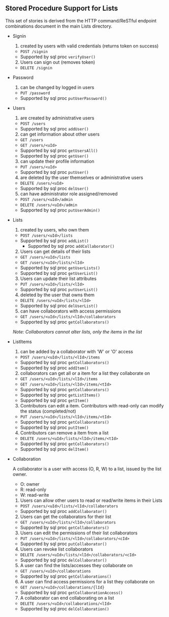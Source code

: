 ## Stored Procedure Support for **Lists**
This set of stories is derived from the HTTP command/ReSTful endpoint
combinations document in the main Lists directory.

+ Signin
  1. created by users with valid credentials (returns token on success)
    + ```POST /signin```
    + Supported by sql proc ```verifyUser()```
  2. Users can sign out (removes token)
    + ```DELETE /signin```
+ Password
  1. can be changed by logged in users
    + ```PUT /password```
    + Supported by sql proc ```putUserPassword()```
+ Users
  1. are created by administrative users
    + ```POST /users```
    + Supported by sql proc ```addUser()```
  2. can get information about other users
    + ```GET /users```
    + ```GET /users/<uId>```
    + Supported by sql proc ```getUsersAll()```
    + Supported by sql proc ```getUser()```
  3. can update their profile information
    + ```PUT /users/<uId>```
    + Supported by sql proc ```putUser()```
  4. are deleted by the user themselves or administrative users
    + ```DELETE /users/<uId>```
    + Supported by sql proc ```delUser()```
  5. can have administrator role assigned/removed
    + ```POST /users/<uId>/admin```
    + ```DELETE /users/<uId>/admin```
    + Supported by sql proc ```putUserAdmin()```

+ Lists
  1. created by users, who own them
    + ```POST /users/<uId>/lists```
    + Supported by sql proc ```addList()```
      + Supported by sql proc ```addCollaborator()```
  2. Users can get details of their lists
    + ```GET /users/<uId>/lists```
    + ```GET /users/<uId>/lists/<lId>```
    + Supported by sql proc ```getUserLists()```
    + Supported by sql proc ```getUserList()```
  3. Users can update their list attributes
    + ```PUT /users/<uId>/lists/<lId>```
    + Supported by sql proc ```putUserList()```
  4. deleted by the user that owns them
    + ```DELETE /users/<uId>/lists/<lId>```
    + Supported by sql proc ```delUserList()```
  5. can have collaborators with access permissions
    + ```GET /users/<uId>/lists/<lId>/collaborators```
    + Supported by sql proc ```getCollaborators()```

  *Note: Collaborators cannot alter lists, only the items in the list*

+ ListItems
  1. can be added by a collaborator with 'W' or 'O' access
    + ```POST /users/<uId>/lists/<lId>/items```
    + Supported by sql proc ```getCollaborators()```
    + Supported by sql proc ```addItem()```
  2. collaborators can get all or a item for a list they collaborate on
    + ```GET /users/<uId>/lists/<lId>/items```
    + ```GET /users/<uId>/lists/<lId>/items/<tId>```
    + Supported by sql proc ```getCollaborators()```
    + Supported by sql proc ```getListItems()```
    + Supported by sql proc ```getItem()```
  3. Contributors can edit a item. Contributors with read-only can modify
  the status (completed/not)
    + ```PUT /users/<uId>/lists/<lId>/items/<tId>```
    + Supported by sql proc ```getCollaborators()```
    + Supported by sql proc ```putItem()```
  4. Contributors can remove a item from a list
    + ```DELETE /users/<uId>/lists/<lId>/items/<tId>```
    + Supported by sql proc ```getCollaborators()```
    + Supported by sql proc ```delItem()```

+ Collaboration

  A collaborator is a user with access (O, R, W) to a list, issued by
  the list owner.
  + O: owner
  + R: read-only
  + W: read-write

  1. Users can allow other users to read or read/write items in their Lists
    + ```POST /users/<uId>/lists/<lId>/collaborators```
    + Supported by sql proc ```addCollaborator()```
  2. Users can get the collaborators for their list
    + ```GET /users/<uId>/lists/<lId>/collaborators```
    + Supported by sql proc ```getCollaborators()```
  3. Users can edit the permissions of their list collaborators
    + ```PUT /users/<uId>/lists/<lId>/collaborators/<cId>```
    + Supported by sql proc ```putCollaborator()```
  4. Users can revoke list collaborators
    + ```DELETE /users/<uId>/lists/<lId>/collaborators/<cId>```
    + Supported by sql proc ```delCollaborator()```
  5. A user can find the lists/accesses they collaborate on
    + ```GET /users/<uId>/collaborations```
    + Supported by sql proc ```getCollaborations()```
  6. A user can find access permissions for a list they collaborate on
    + ```GET /users/<uId>/collaborations/{lId}```
    + Supported by sql proc ```getCollaborationAccess()```
  7. A collaborator can end collaborating on a list
    + ```DELETE /users/<uId>/collaborations/<lId>```
    + Supported by sql proc ```delCollaboration()```
